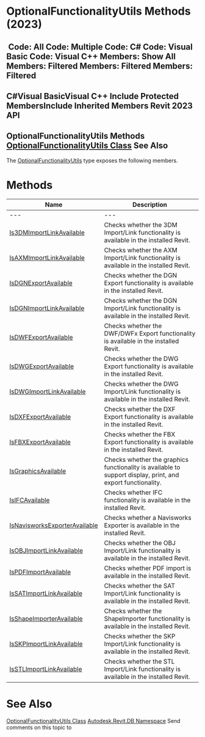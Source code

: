 # OptionalFunctionalityUtils Methods (2023)

﻿
 Code: All Code: Multiple Code: C# Code: Visual Basic Code: Visual C++  Members: Show All Members: Filtered Members: Filtered Members: Filtered   
---  
C#Visual BasicVisual C++
Include Protected MembersInclude Inherited Members
Revit 2023 API  
---  
OptionalFunctionalityUtils Methods  
[OptionalFunctionalityUtils Class](98d35b3b-34ec-4105-f7c5-16e9215b6b52.md "OptionalFunctionalityUtils Class") See Also  
---  
The [OptionalFunctionalityUtils](98d35b3b-34ec-4105-f7c5-16e9215b6b52.md "OptionalFunctionalityUtils Class") type exposes the following members.
# Methods
| Name | Description |
| --- | --- |
| --- | --- | --- |
| [Is3DMImportLinkAvailable](bc7007c6-53cf-0150-340d-64f3b5ed19c8.md "Is3DMImportLinkAvailable Method") | Checks whether the 3DM Import/Link functionality is available in the installed Revit. |
| [IsAXMImportLinkAvailable](66c70b07-0932-8a9d-5139-0c7e00eacc3e.md "IsAXMImportLinkAvailable Method") | Checks whether the AXM Import/Link functionality is available in the installed Revit. |
| [IsDGNExportAvailable](689e4558-a8ac-8d78-81fd-01d4e73a6b28.md "IsDGNExportAvailable Method") | Checks whether the DGN Export functionality is available in the installed Revit. |
| [IsDGNImportLinkAvailable](0b13c77b-73bf-d9a2-5570-4079de694d84.md "IsDGNImportLinkAvailable Method") | Checks whether the DGN Import/Link functionality is available in the installed Revit. |
| [IsDWFExportAvailable](b16130da-6415-6f7d-bd08-9d984c59d5cb.md "IsDWFExportAvailable Method") | Checks whether the DWF/DWFx Export functionality is available in the installed Revit. |
| [IsDWGExportAvailable](ffbcdc6e-d0d1-598f-0ce3-1eb9b53bb7d2.md "IsDWGExportAvailable Method") | Checks whether the DWG Export functionality is available in the installed Revit. |
| [IsDWGImportLinkAvailable](9c83020b-2349-7cb0-c275-cb2bbbc884fc.md "IsDWGImportLinkAvailable Method") | Checks whether the DWG Import/Link functionality is available in the installed Revit. |
| [IsDXFExportAvailable](453d947e-fa89-e18e-d9f8-1084cf53c63f.md "IsDXFExportAvailable Method") | Checks whether the DXF Export functionality is available in the installed Revit. |
| [IsFBXExportAvailable](4b97cd38-b83e-70fa-9a9d-46bd8bc997ad.md "IsFBXExportAvailable Method") | Checks whether the FBX Export functionality is available in the installed Revit. |
| [IsGraphicsAvailable](0acdd04a-8dd4-861e-59e3-874a5b0eb3c0.md "IsGraphicsAvailable Method") | Checks whether the graphics functionality is available to support display, print, and export functionality. |
| [IsIFCAvailable](c1c011d3-b6e9-2a64-8c58-c7c386100aae.md "IsIFCAvailable Method") | Checks whether IFC functionality is available in the installed Revit. |
| [IsNavisworksExporterAvailable](429a8247-5f73-a254-1377-f384a9360226.md "IsNavisworksExporterAvailable Method") | Checks whether a Navisworks Exporter is available in the installed Revit. |
| [IsOBJImportLinkAvailable](a40a6f4e-185e-1ca8-f13a-510694d9aa3d.md "IsOBJImportLinkAvailable Method") | Checks whether the OBJ Import/Link functionality is available in the installed Revit. |
| [IsPDFImportAvailable](0807c7de-118e-c54c-a39e-9c2c78962add.md "IsPDFImportAvailable Method") | Checks whether PDF import is available in the installed Revit. |
| [IsSATImportLinkAvailable](cbb938d6-fee4-f1b7-9d59-46a9e64ddf9b.md "IsSATImportLinkAvailable Method") | Checks whether the SAT Import/Link functionality is available in the installed Revit. |
| [IsShapeImporterAvailable](1b876c5c-c873-7347-efb9-280fa827b325.md "IsShapeImporterAvailable Method") | Checks whether the ShapeImporter functionality is available in the installed Revit. |
| [IsSKPImportLinkAvailable](22b0cd7f-65d5-0438-87e6-5da9d997458d.md "IsSKPImportLinkAvailable Method") | Checks whether the SKP Import/Link functionality is available in the installed Revit. |
| [IsSTLImportLinkAvailable](5696f417-fc6c-2dc1-d5eb-d962844210bf.md "IsSTLImportLinkAvailable Method") | Checks whether the STL Import/Link functionality is available in the installed Revit. |

# See Also
[OptionalFunctionalityUtils Class](98d35b3b-34ec-4105-f7c5-16e9215b6b52.md "OptionalFunctionalityUtils Class")
[Autodesk.Revit.DB Namespace](87546ba7-461b-c646-cbb1-2cb8f5bff8b2.md "Autodesk.Revit.DB Namespace")
Send comments on this topic to 